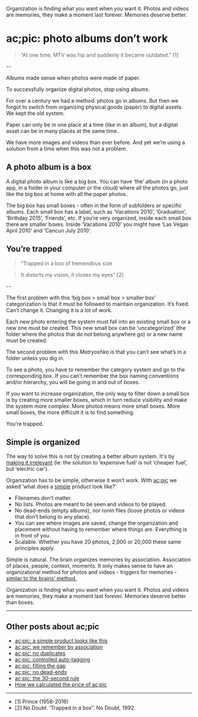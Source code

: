 Organization is finding what you want when you want it. Photos and videos are memories, they make a moment last forever. Memories deserve better. 
# ac;pic: photo albums don’t work

> “At one time, MTV was hip and suddenly it became outdated.” [1]

--

Albums made sense when photos were made of paper. 

To successfully organize digital photos, stop using albums.

For over a century we had a method: photos go in albums. But then we forgot to switch from organizing physical goods (paper) to digital assets. We kept the old system. 

Paper can only be in one place at a time (like in an album), but a digital asset can be in many places at the same time. 

We have more images and videos than ever before. And yet we’re using a solution from a time when this was not a problem. 

## A photo album is a box
A digital photo album is like a big box. You can have ‘the’ album (in a photo app, in a folder in your computer or the cloud) where all the photos go, just like the big box at home with all the paper photos.

The big box has small boxes - often in the form of subfolders or specific albums. Each small box has a label, such as ‘Vacations 2010’, ‘Graduation’, ‘Birthday 2015’, ‘Friends’, etc. If you’re very organized, inside each small box there are smaller boxes. Inside ‘Vacations 2010’ you might have ‘Las Vegas April 2010’ and ‘Cancun July 2010’. 

## You’re trapped

> “Trapped in a box of tremendous size

> It distorts my vision, it closes my eyes” [2]

--

The first problem with this ‘big box > small box > smaller box’ categorization is that it must be followed to maintain organization. It’s fixed. Can’t change it. Changing it is a lot of work. 

Each new photo entering the system must fall into an existing small box or a new one must be created. This new small box can be ‘uncategorized’ (the folder where the photos that do not belong anywhere go) or a new name must be created. 

The second problem with this *Matryoshka* is that you can’t see what’s in a folder unless you dig in. 

To see a photo, you have to remember the category system and go to the corresponding box. If you can’t remember the box naming conventions and/or hierarchy, you will be going in and out of boxes.

If you want to increase organization, the only way to filter down a small box is by creating more smaller boxes, which in turn reduce visibility and make the system more complex. More photos means more small boxes. More small boxes, the more difficult it is to find something. 

You’re trapped. 

## Simple is organized
The way to solve this is not by creating a better album system. It's by <a href="https://altocode.nl/blog/think-like-a-doctor" target="_blank">making it irrelevant</a> (ie: the solution to ‘expensive fuel’ is not ‘cheaper fuel’, but ‘electric car’).

Organization has to be simple, otherwise it won’t work. With <a href="https://altocode.nl/pic/" target="_blank">ac;pic</a> we asked ‘what does a <a href="https://altocode.nl/blog/a-simple-product-looks-like-this" target="_blank">simple</a> product look like?’  
- Filenames don’t matter.
- No lists. Photos are meant to be seen and videos to be played. 
- No dead-ends (empty albums), nor ronin files (loose photos or videos that don’t belong to any place).
- You can see where images are saved, change the organization and placement without having to remember where things are. Everything is in front of you.
- Scalable. Whether you have 20 photos, 2,000 or 20,000 these same principles apply.

Simple is natural. The brain organizes memories by association. Association of places, people, context, moments. It only makes sense to have an organizational method for photos and videos - triggers for memories - <a href="https://altocode.nl/blog/we-remember-by-association" target="_blank">similar to the brains’ method.</a> 

Organization is finding what you want when you want it. Photos and videos are memories, they make a moment last forever. Memories deserve better than boxes. 

---

## Other posts about ac;pic
- <a href="https://altocode.nl/blog/a-simple-product-looks-like-this" target="_blank">ac;pic: a simple product looks like this</a>
- <a href="https://altocode.nl/blog/we-remember-by-association" target="_blank">ac;pic: we remember by association</a> 
- <a href="https://altocode.nl/blog/no-duplicates" target="_blank">ac;pic: no duplicates</a>
- <a href="https://altocode.nl/blog/controlled-auto-tagging" target="_blank">ac;pic: controlled auto-tagging</a>
- <a href="https://altocode.nl/blog/filling-the-gap" target="_blank">ac;pic: filling the gap</a>
- <a href="https://altocode.nl/blog/no-dead-ends" target="_blank">ac;pic: no dead-ends</a>
- <a href="https://altocode.nl/blog/the-30-second-rule" target="_blank">ac;pic: the 30-second rule</a>
- <a href="https://altocode.nl/blog/how-we-calculated-the-price-of-acpic" target="_blank">How we calculated the price of ac;pic</a>    
---

- [1] Prince (1958-2016)
- [2] No Doubt. ‘Trapped in a box”. No Doubt, 1992. 
